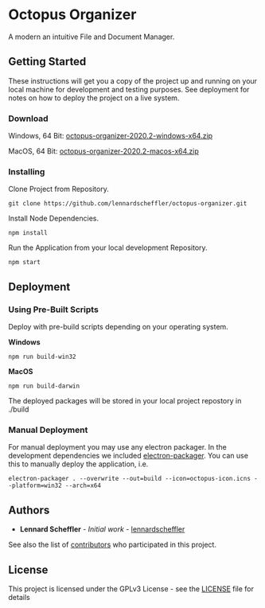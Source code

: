 # Octopus Organizer

A modern an intuitive File and Document Manager.

## Getting Started

These instructions will get you a copy of the project up and running on your local machine for development and testing purposes. See deployment for notes on how to deploy the project on a live system.

### Download

Windows, 64 Bit: [octopus-organizer-2020.2-windows-x64.zip](https://www.dropbox.com/s/504z2vv54ponzn7/octopus-organizer-2020.2-windows-x64.zip?dl=1)

MacOS, 64 Bit: [octopus-organizer-2020.2-macos-x64.zip](https://www.dropbox.com/s/e35j9qz52sgf1zr/octopus-organizer-2020.2-macos-x64.zip?dl=1)


### Installing

Clone Project from Repository.

```shell
git clone https://github.com/lennardscheffler/octopus-organizer.git
```

Install Node Dependencies.

```shell
npm install
```

Run the Application from your local development Repository.

```shell
npm start
```

## Deployment

### Using Pre-Built Scripts
Deploy with pre-build scripts depending on your operating system.

**Windows**
```shell
npm run build-win32
```

**MacOS**
```shell
npm run build-darwin
```

The deployed packages will be stored in your local project repostory in ./build


### Manual Deployment

For manual deployment you may use any electron packager. In the development dependencies we included [electron-packager](https://github.com/electron/electron-packager). You can use this to manually deploy the application, i.e.

```shell
electron-packager . --overwrite --out=build --icon=octopus-icon.icns --platform=win32 --arch=x64
```

## Authors

* **Lennard Scheffler** - *Initial work* - [lennardscheffler](https://github.com/lennardscheffler)

See also the list of [contributors](https://github.com/lennardscheffler/octopus-organizer/graphs/contributors) who participated in this project.

## License

This project is licensed under the GPLv3 License - see the [LICENSE](LICENSE) file for details
